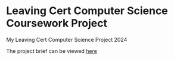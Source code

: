 # Leaving Cert Computer Science Coursework Project

My Leaving Cert Computer Science Project 2024

The project brief can be viewed [here](https://github.com/dm-502/LCCSP_2024/blob/main/htmls/DropMenu.html)
